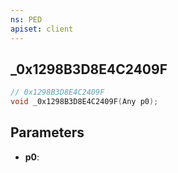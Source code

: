 ```yaml
---
ns: PED
apiset: client
---
```

## _0x1298B3D8E4C2409F

```c
// 0x1298B3D8E4C2409F
void _0x1298B3D8E4C2409F(Any p0);
```


## Parameters
* **p0**:




